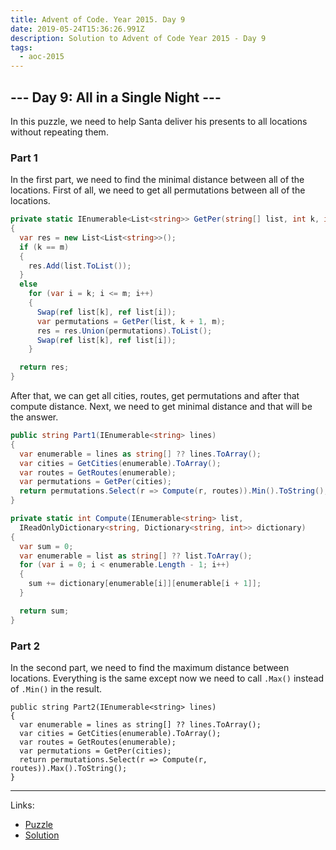 ```yaml
---
title: Advent of Code. Year 2015. Day 9
date: 2019-05-24T15:36:26.991Z
description: Solution to Advent of Code Year 2015 - Day 9
tags:
  - aoc-2015
---
```

## --- Day 9: All in a Single Night ---

In this puzzle, we need to help Santa deliver his presents to all locations without repeating them.

### Part 1

In the first part, we need to find the minimal distance between all of the locations. First of all, we need to get all permutations between all of the locations. 

```csharp
private static IEnumerable<List<string>> GetPer(string[] list, int k, int m)
{
  var res = new List<List<string>>();
  if (k == m)
  {
    res.Add(list.ToList());
  }
  else
    for (var i = k; i <= m; i++)
    {
      Swap(ref list[k], ref list[i]);
      var permutations = GetPer(list, k + 1, m);
      res = res.Union(permutations).ToList();
      Swap(ref list[k], ref list[i]);
    }

  return res;
}
```

After that, we can get all cities, routes, get permutations and after that compute distance. Next, we need to get minimal distance and that will be the answer.

```csharp
public string Part1(IEnumerable<string> lines)
{
  var enumerable = lines as string[] ?? lines.ToArray();
  var cities = GetCities(enumerable).ToArray();
  var routes = GetRoutes(enumerable);
  var permutations = GetPer(cities);
  return permutations.Select(r => Compute(r, routes)).Min().ToString();
}

private static int Compute(IEnumerable<string> list, 
  IReadOnlyDictionary<string, Dictionary<string, int>> dictionary)
{
  var sum = 0;
  var enumerable = list as string[] ?? list.ToArray();
  for (var i = 0; i < enumerable.Length - 1; i++)
  {
    sum += dictionary[enumerable[i]][enumerable[i + 1]];
  }

  return sum;
}
```

### Part 2

In the second part, we need to find the maximum distance between locations. Everything is the same except now we need to call `.Max()` instead of `.Min()` in the result.

```csharp{7}
public string Part2(IEnumerable<string> lines)
{
  var enumerable = lines as string[] ?? lines.ToArray();
  var cities = GetCities(enumerable).ToArray();
  var routes = GetRoutes(enumerable);
  var permutations = GetPer(cities);
  return permutations.Select(r => Compute(r, routes)).Max().ToString();
}
```

- - -

Links:
* [Puzzle](https://adventofcode.com/2015/day/9)
* [Solution](https://github.com/PDmatrix/advent-of-code/tree/master/CSharp/Solutions/2015/9)

